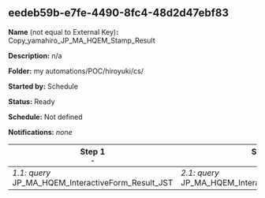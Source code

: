 ## eedeb59b-e7fe-4490-8fc4-48d2d47ebf83

**Name** (not equal to External Key)**:** Copy_yamahiro_JP_MA_HQEM_Stamp_Result

**Description:** n/a

**Folder:** my automations/POC/hiroyuki/cs/

**Started by:** Schedule

**Status:** Ready

**Schedule:** Not defined

**Notifications:** _none_


| Step 1<br>_<small>-</small>_ | Step 2<br>_<small>-</small>_ | Step 3<br>_<small>-</small>_ | Step 4<br>_<small>-</small>_ | Step 5<br>_<small>-</small>_ | Step 6<br>_<small>-</small>_ | Step 7<br>_<small>-</small>_ |
| --- | --- | --- | --- | --- | --- | --- |
| _1.1: query_<br>JP_MA_HQEM_InteractiveForm_Result_JST | _2.1: query_<br>JP_MA_HQEM_Interactive_Result_daily_delta | _3.1: query_<br>JP_MA_HQEM_Stamp_Result_daily_delta | _4.1: query_<br>JP_MA_HQEM_Stamp_Result_BK | _5.1: dataExtract_<br>JP_MA_HQEM_Stamp_Result | _6.1: dataExtract_<br>Convert_JP_MA_HQEM_Stamp_Result | _7.1: fileTransfer_<br>JP_MA_HQEM_Stamp_Result |
